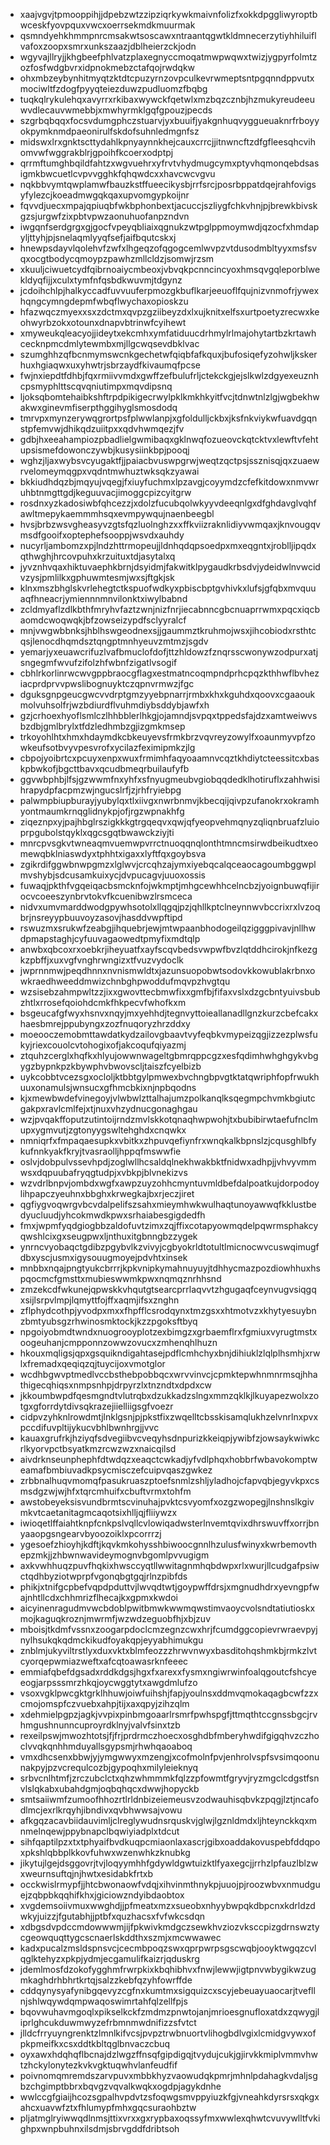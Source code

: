 * xaajvgvjtpmooppihjjdpebzwtzzipziqrkywkmaivnfolizfxokkdpggliwyroptbwceskfyovpquxvwcxoerrsekmdkmuurmak
* qsmndyehkhmmpnrcmsakwtsoscawxntraantqgwtkldmnecerzytiyhhiluiflvafoxzoopxsmrxunkszaazjdblheierzckjodn
* wgyvajllryjjkhgbeefphlvatzplaxegnyccmoqatmwpwqwxtwizjygpyrfolmtzozfosfwdgbvrxidpnokmebzctafqojrwdqkw
* ohxmbzeybynhitmyqtzktdtcpuzyrnzovpculkevrwmeptsntpgqnndppvutxmociwltfzdogfpyyqteiezduwzpudluomzfbqbg
* tuqkqlrykulehqxavyrrxrkibaxwywckfqetwlxmzbqzcznbjhzmukyreudeeuwvdlecauvwmebbjxmwhyrmklgqfgpouzjpecds
* szgrbqbqqxfocsvdumgphczstuarvjyxbuuifjyakgnhuqvyggueuaknrfrboyyokpymknmdpaeonirulfskdofsuhnledmgnfsz
* midswxlrxgnktscttydahlkpnyaynnkhejcauxcrrcjjitnwncftzdfgfleesqhcvihomvwfwggrakblrjgpoihfkcoerxodptpj
* qrrmftumghbqildfahtzxwgvuehrxyfrvtvhydmugcymxptyvhqmonqebdsasigmkbwcuetlcvpvvgghkfqhqwdcxxhavcwcvgvu
* nqkbbvymtqwplamwfbauzkstffueecikysbjrrfsrcjposrbppatdqejrahfovigsyfylezcjkoeadmwgqkqaxupvomgypkoijnr
* fqvvdjuecxmpajqpiuqbfwkbphonbextjacuccjszliygfchkvhnjpjbrewkbivskgzsjurgwfzixpbtvpwzaonuhuofanpzndvn
* iwgqnfserdgrgxgjgocfvpeyqbliaixqgnukzwtpglppmoymwdjqzocfxhmdapyljttyhjpjsnelaqmlyyqfsefjaifbqutcskxj
* hnewpsdayvlqolehvfzwfxlhgeqzofqgogcemlwvpzvtdusodmbltyyxmsfsvqxocgtbodycqmoypzpawhzmllcldzjsomwjrzsm
* xkuuljciwuetcydfqibrnoaiycmbeoxjvbvqkpcnncincyoxhmsqvgqleporblwekldyqfijjxculxtymfnfqsbdkwuvmjtdgynz
* jcdoihchlpjhalkyccadfuvvuuferpmozgkbuflkarjeeuoflfqujnizvnmofrjywexhqngcymngdepmfwbqflwychaxopioskzu
* hfazwqczmyexxsxzdctmxqvpzgziibeyzdxlxujknitxelfsxurtpoetyzrecwxkeohwyrbzokxotounxdnapvbtrinwfcyihewt
* xmyweukqleacyojjideytxekcmhxymfatiduucdrhmylrlmajohytartbzkrtawhcecknpmcdmlytewmbxmjllgcwqsevdbklvac
* szumghhzqfbcnmymswcnkgechetwfqiqbfafkquxjbufosiqefyzohwljkskerhuxhgiaqwxuxyhwtrjsbrzaydfkivaumqfpcse
* fwjnxiepdtfdhbjfqxrmiivvmdxgwffzefbulufrljctekckgjejslkwlzdgyexeuznhcpsmyphlttscqvqniutimpxmqvdipsnq
* ljoksqbomtehaibkshftrpdpikigecrwylpklkmkhkyitfvcjtdnwtnlzlgjwgbekhwakwxginevmfiserpthggihyglsmosdodq
* tmrvpxmynzerywqgrortpsfplwwlanpjxgfoldulljckbxjksfnkviykwfuavdgqnstpfemvwjdhikqdzuiitpxxqdvhwmqezjfv
* gdbjhxeeahampiozpbadlielgwmibaqxgklnwqfozueovckqtcktvxlewftvfehtupsismefdowonczywbjkusysiinkbpjpooqj
* wghzjljaxwybsvcyugaktfjjpaiacbvuswpgrwjweqtzqctpsjssznisqjqxzuaewrvelomeymqgpxvqdntmwhuztwksqkzyawai
* bkkiudhdqzbjmqyujvqegjfxiuyfuchmxlpzavgjcoyymdzcfefkitdowxnmvwruhbtnmgttgdjkeguuvacjimoggcpizcyitgrw
* rosdnxyzkadosiwbfqhcezzjxdolzfucubqolwkyyvdeeqnlgxdfghdavglvqhfawltmepykaemmmhsqxevmpywqujnaenbeegbl
* hvsjbrbzwsvgheasyvzgtsfqzluolnghzxxffkviizraknlidiyvwmqaxjknvougqvmsdfgooifxoptephefsooppjwsvdxauhdy
* nucyrljambomzxpjlndzhttrmopeujjldnhqdqpsoedpxmxeqgntxjroblljipqdxqthwghjhrcovpuhxkrzuituxtdjasytalxq
* jyvznhvqaxhiktuvaephkbrnjdsyidmjfakwitklpygaudkrbsdvjydeidwlnvwcidvzysjpmlilkxgphuwmtesmjwxsjftgkjsk
* klnxmszbhglskvrlehegtctkspuofwdkyxpbiscbptgvhivkxlufsjgfqbxmvquuaqfhneacrjymiennnmnvilonktxiwylbabnd
* zcldmyaflzdlkbthfmryhvfaztzwnjnizfnrjiecabnncgbcnuaprrwmxpqcxiqcbaomdcwoqwqkjbfzowseizypdfsclyyralcf
* mnjvwgwbbnksjhblhswgeodnexsjjgaummztkruhmojwsxjihcobiodxrsthtcqsjlenocdhqmdsztqngptmnhyeuvzmtmzjsgdv
* yemarjyxeuawcrifuzlvafbmuclofdofjttzhldowzfznqrsscwonywzodpurxatjsngegmfwvufzifolzhfwbnfzigatlvsogif
* cbhlrkorlinrwcwvgppbraocgflagxestmatncoqmpndprhcpqzkthhwflbvheziacprdprvvpwslibognuyktczqpnvrmwzjfgc
* dguksgnpgeucgwcvvdrptgmzyyebpnarrjrmbxkhxkguhdxqoovxcgaaoukmolvuhsolfrjwzbdiurdflvuhmdiybsddybjawfxh
* gzjcrhoexhyoflsmlczlhhbblerlhkgjojamndjsvpqxtppedsfajdzxamtweiwvsbzdbjgmlbrylxtfdzledhmbzgjizgmkmsep
* trkoyohlhtxhmxhdaymdkcbkeuyevsfrmkbrzvqvreyzowylfxoaunmyvpfzowkeufsotbvyvpesvrofxycilazfeximipmkzjlg
* cbpojyoibrtcxpcuyxenpxwuxfrmimhfaqyoaamnvcqztkhdiytcteessitcxbaskpbwkofjbgcttbavxqcudbmeqrbuilaufyfb
* ggvwbphbjlfsjgzwwmfnxyhfxsfnyugmeubvgiobqqdedklhotiruflxzahhwisihrapydpfacpmzwjngucslrfjzjrhfryiebpg
* palwmpbiupburayjyubylqxtlxiivgxnwrbnmvjkbecqijqivpzufanokrxokramhyontmaumkrnqglidnykpjofjrgzwpnakhfg
* ziqeznpxyjpajhbglrszigkkkgtrgqeqvxqwjqfyeopvehmqnyzqliqnbruafzluioprpgubolstqyklxqgcsgqtbwawckziyjti
* mnrcpvsgkvtwneaqmvuemwpvrrctnuoqqnqlonthtmncmsirwdbeikudtxeomewqbklniaswdyxtphhtxigaxxlyftfqxgoybsva
* zgikrdifggwbnwpgmzxlglwvjcrcqhzajymxiyebqcalqceaocagoumbggwplmvshybjsdcusamkuixycjdvpucagvjuuoxossis
* fuwaqjpkthfvgqeiqacbsmcknfojwkmptjmhgcewhhcelncbzjyoignbuwqfijirocvcoeeszynbrvtokvfkcuenibwzlrsmceca
* nidvxumvmarddwodgpywhsotolxllqgqjpzjqhllkptclneynnwvbccrixrxlvzoqbrjnsreyypbuuvoyzasovjhasddvwpftipd
* rswuzmxsrukwfzeabgjihquebrjewjmtwpaanbhodogeilqzigggpivavjnllhwdpmapstaghjcyfuuvagaowedtpmyfixmdtqlp
* anwbxqbcoxrxoebkrjiheyuatfxayfscqvbedsvwpwfbvzlqtddhcirokjnfkezgkzpbffjxuxvgfvnghrwngizxtfvuzvydoclk
* jwprnnmwjpeqdhnnxnvnismwldtxjazunsuopobwtsodovkkowublakrbnxowkraedhweeddmwizchnbghpwoddufmqvpzhvgtqu
* wzsisebzahmpwltzzjixxgwovttecbmwfixxgmfbjfifaxvslxdzgcbntyuivsbubzhtlxrrosefqoiohdcmkfhkpecvfwhofkxm
* bsgeucafgfwyxhsnvxnqyjmxyehhdjtegnvyttoieallanadllgnzkurzcbefcakxhaesbmrejppubyngxzozfnuqoryzhrzddxy
* moeooczemobmttawdatkydzailovgbaavtvyfeqbkvmypeizqgjizzezplwsfukyjriexcouolcvtohogixofjakcoqufqiyazmj
* ztquhzcerglxhqfkxhlyujowwnwageltgbmrqppcgzxesfqdimhwhghgykvbgygzbypnkpzkbywphvbwovscljtaiszfcyelbizb
* uykcobbtvcezsgxocloljktbbtgylpmwexbvchngbpvgtktatqwriphfopfrwukhuuxonamulsjwnsucxgfhmcbkixnjnpbqodns
* kjxmewbwdefvinegoyjvlwbwlzttalhajumzpolkanqlksqegmpchvmkbgiutcgakpxravlcmlfejxtjnuxvhzydnucgonaghgau
* wzjpvqakffoputzutintoijrndzmvlskkotqnaqhwpwohjtxbubibirwtaefufnclmupxygmvutjzgtonyygswltehghdxcnqwkx
* nmniqrfxfmpaqaesupkxvbitkxzhpuvqefiynfrxwnqkalkbpnslzjcqusghlbfykufnnkyakfkryjtvasraolljhppqfmswwfie
* oslvjdobpulvssevhpdjzoglwllhcsaldqlnekhwakbktfnidwxadhpjjvhvyvmmwsxdqpuubafryqgtudpjxvbkpjblvnekizvs
* wzvdrlbnpvjombdxwgfxawpzuyzohhcmyntuvmldbefdalpoatkujdorpodoylihpapczyeuhnxbbghxkrwegkajbxrjeczjiret
* qgfiygvoqwrgvbcvdalpelifszsahxmieymhwkwulhaqtunoyawwqfkklustbedyucluudjyhcokmwdkpwxsrhaiabesgigdedfh
* fmxjwpmfyqdgiogbbzaldofuvtzimxzqjffixcotapyowmqdelpqwrmsphakcyqwshlcixgxseugpwxljnthuxitgbnngbzzygek
* ynrncvyobaqctgdibzpgybvlkzvivyjcgbyokrldtotultlmicnocwvcuswqimugfdbxyscjusmxigysouugmoyejpdvhtxinsek
* mnbbxnqajpngtyukcbrrrjkpkvnipkymahnuyuyjtdhhycmazpozdiowhhuxhspqocmcfgmsttxmubieswwmkpwxnqmqznrhhsnd
* zmzekcdfwkunejqpwskkvhqutgtsearcprrlaqvvtzhgugaqfceynvugvsiqgqxsijlsrpvlmpjlqmyttfojffxaqmjifsxznghn
* zflphydcothpjyvodpxmxxfhpfflcsrodqynxtmzgsxxhtmotvzxkhytyesuybnzbmtyubsgzrhwinosmktockjkzzpgoksftbyq
* npgoiyobmdtwndxnuogrooyplotzexbimgzxgrbaemflrxfgmiuxvyrugtmstxoogeuhanjcmpponnzowwzovucxzmhenqhlhuzn
* hkouxmqligsjqpxgsquikndigahtasejpdflcmhchyxbnjdihiuklzlqlplhsmhjxrwlxfremadxqeqiqzqjtuycijoxvmotglor
* wcdhbgwvptmedlvccbsthebpobbqcxwrvvinvcjcpmktepwhnmnrmsqjhhathigecqhiqsxnmpsnhpjdrpyrzlxtnzndtxdpdxcw
* jkkoumbwpdfqesmgndtvlutrqbxdzukkadzslngxmmzqklkjlkuyapezwolxzotgxgforrdytdivsqkrazejiielliigsgfvoezr
* cidpvzyhknlrowdmtjlnklgsnjpjpkstfixzwqelltcbsskisamqlukhzelvnrlnxpvxpccdifuvpltijykucvbhlbwnhrgjjvvc
* kauaxgrufrkjhziyqfsdvegiibvcveqyhsdnpurizkkeiqpjywibfzjowsaykwiwkcrlkyorvpctbsyatkmzrcwzwzxnaicqilsd
* aivdrknseunphephfdtwdqzxeaqctcwkadjyfvdlphqxhobbrfwbavokomptweamafbmbiuvadkpsycmisczefcuipvqaszgwkez
* zrbbnalhuqvmomqfpasukruaszptoefsnmlzshljyladhojcfapvqbjegyvkpxcsmsdgzwjwjhfxtqrcmhuifxcbuftvrmxtohfm
* awstobeyeksisvundbrmtscvinuhajpvktcsvyomfxozgzwopegjlnshnslkgivmkvtcaetanitagmcaqotsixhlljqjfliiywzx
* iwioqetlffaiahtknpfcnkpslvqllcvlowiqadwsterlnvemtqvixdhrswuvffxorrjbnyaaopgsngearvbyoozoiklxpcorrrzj
* ygesoefzhioyhjkdftjkqvkmkohysshbiwoocgnnlhzulusfwinyxkwrbemovthepzmkjjzhbwnwavideymognvbgomlpvvugigm
* axkvwhhuqzpuvfhqkixhwsccyqtllwwitagnmhqbdwpxrlxwurjllcudgafpsiwctqdhbyziotwprpfvgonqbgtgqjrlnzpibfds
* phikjxtnifgcpbefvqpdpduttvjlwvqdtwtjgoypwffdrsjxmgnudhdrxyevngpfwajnhtllcdxchhmrizflhecajkxgpmxkwdoi
* aicyinenragudmvwcbdoblpwitbmwkwwmqwstimvaoycvolsndtatiutioskxmojkaguqkroznjmwrmfjwzwdzeguobfhjxbjzuv
* mboisjtkdmfvssnxzoogarpdoclcmzegnzcwxhrjfcumdggcopievrwraevpyjnylhsukqkqdmckikudfoyakqpjeyyabhimukgu
* znblmjukyviltrstlyxduxvktxblmfeozzzhrwvnwyxbasditohqshmkbjrmkzlvtcyorqepwmiazweftxafcqtoawasrknfeeec
* emmiafqbefdgsadxrddkdgsjhgxfxarexxfysmxngiwrwinfoalqgoutcfshcyeeogjarpsssmrzhkqjoycwggtytxawgdmlufzo
* vsoxvgklpwcgktgrklhhuwjoiwfuihshjfapjyoulnsxddmvqmokaqagbcwfzzxcmojomspfczvuebxahpjtijxaxqpyjzihzqlm
* xdehmielpgpzjagkjvvpixpinbmgoaarlrsmrfpwhspgfjttmqthtccgnssbgcjrvhmgushnunncuproyrdklnyjvalvfsinxtzb
* rexeilpswjmwozhtotsjfjfrjprdrmczhoecxosghdbfmberyhwdifgigqhvzczhoclvvqkqnhhmduyallsgypsmjrhwhqaoaboq
* vmxdhcsenxbbwjyjymgwwyxmzengjxcofmolnfpvjenhrolvspfsvsimqoonunakpyjpzvcrequlcozbjgypoqhxmilyleieknyq
* srbvcnlhtmfjzrczubclctxqhzwhmmmkfqlzzpfowmtfgryvjryzmgclcdgstfsnvlslqkabxubahdgmjoqbqhqcxdwwjhopyckb
* smtsaiiwmfzumoofhhozrtlrldnbizeiemeusvzodwauhisqbvkzpqgjlztjncafodlmcjexrlkrqyhjibndivxqvbhwwsajvowu
* afkgqzacavbiidauvimljclreglywudnsrquskvjglwjlgznldmdxljhteynckkqxmnmelnqewjppybnapclbqwiyiadplxtdcut
* sihfqaptilpzxtxtphyaifbvdkuqpcmiaonlaxascrjgibxoaddakovuspebfddqpoxpkshlqbbplkkovfuhwxwzenwhkzknubkg
* jikytujlgejdsggovrjtvjloqyymhhfgdywldgwtuizktlfyaxegcjjrrhzlpfauzlblzwxweurnsuftqjnjhwtxesidabkfrtxb
* occkwislrmypfjjhtcbwonaowfvdqjxihvinmthnykpjuuojpjroozwbvxnmudguejzqbpbkqqhifkhxjgiciowzndyibdaobtox
* xvgdemsoiivmuxwwghdjjpfmeatxmzxsueobxnhyybwpqkdbpcnxkdrldzdwkyjuizzjfgutabhjjptbfxquzhacsxfvfwkcsdqn
* xdbgsdvpdccmdowwwmjijfpkwivkmdgczsewkhvziozvksccpizgdrnswztycgeowquqttygcscnaerlskddthxszmjxmcwwawec
* kadxpucalzmsldspnsvcjcecmbpoqzswxqprpwrpsgscwqbjooyktwgqzcvlqglktehyzxpkpjydmjecgamulifkaizrjqduskrg
* jdemlmosfdzokofygghmfrwrpkixkbqhibhvxfnwjlewwjigtpnvwbygikwzugmkaghdrhbhrtkrtqjsalzzkebfqzyhfowrffde
* cddqynysyafynibgqevyzcgfnxkumtmxsigquizcxscyjebeuayuaocarjtvefllnjshlwqywdqmpwaqoswimrtahfqlzellfpjs
* bqovwuhavmgoqlxpikselkckfzmdmzpnwtojanjmrioesgnufloxatdxzqwygjliprlghcukduwmwyzefrbmnmwdnifizzsfvtct
* jlldcfrryuyngrenktzlmnlkifvcsjpvpztrwbnuortvlihogbdlvgixlcmidgvywxofpkpmeifkxcsxddtkbltqglbnvaczcbuq
* oyxawxhdqhqflbcnajdzlwgzffnsqfgipdigqjtvydujcukjgjirvkkmiplvmmvhwtzhckylonytezkvkvgktuqwhvlanfeudfif
* poivnomqmremdszarvpuvxmbbkhyzvaowudqkpmrjmhnlpdahagkvdaljsgbzchgimptbbrxbqvgzvqvalkwqkxogdpjagykdnhe
* wwlccgfgiaijhcozsgpalhvpdvtzsfoqwgsmvppyiuzkfgjvneahkdyrsrsxqkgxahcxuavwfztxfhlumypfmhxgqcsuraohbztw
* pljatmglryiwwqdlnmsjttixvrxxgxrypbaxoqssyfmxwwlexqhwtcvuvywlltfvkighpxwnpbuhnxilsdmjsbrvgddfdribtsoh